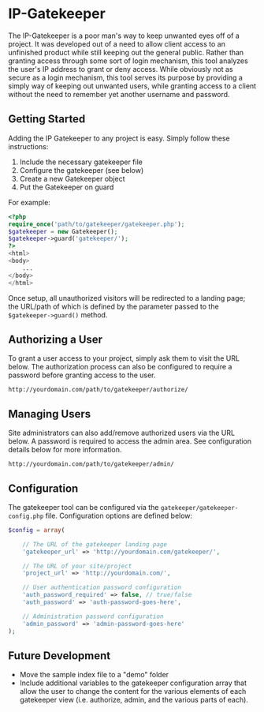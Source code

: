 # IP-Gatekeeper

The IP-Gatekeeper is a poor man's way to keep unwanted eyes off of a project.  It was developed out of a need to allow client access to an unfinished product while still keeping out the general public.  Rather than granting access through some sort of login mechanism, this tool analyzes the user's IP address to grant or deny access.  While obviously not as secure as a login mechanism, this tool serves its purpose by providing a simply way of keeping out unwanted users, while granting access to a client without the need to remember yet another username and password.


## Getting Started
Adding the IP Gatekeeper to any project is easy.  Simply follow these instructions:

1. Include the necessary gatekeeper file
2. Configure the gatekeeper (see below)
2. Create a new Gatekeeper object
3. Put the Gatekeeper on guard

For example:
```php
<?php
require_once('path/to/gatekeeper/gatekeeper.php');
$gatekeeper = new Gatekeeper();
$gatekeeper->guard('gatekeeper/');
?>
<html>
<body>
	...
</body>
</html>
```
Once setup, all unauthorized visitors will be redirected to a landing page; the URL/path of which is defined by the parameter passed to the `$gatekeeper->guard()` method.


## Authorizing a User
To grant a user access to your project, simply ask them to visit the URL below.  The authorization process can also be configured to require a password before granting access to the user.
```
http://yourdomain.com/path/to/gatekeeper/authorize/
```


## Managing Users
Site administrators can also add/remove authorized users via the URL below.  A password is required to access the admin area.  See configuration details below for more information.
```
http://yourdomain.com/path/to/gatekeeper/admin/
```


## Configuration
The gatekeeper tool can be configured via the `gatekeeper/gatekeeper-config.php` file.  Configuration options are defined below:
```php
$config = array(

	// The URL of the gatekeeper landing page
	'gatekeeper_url' => 'http://yourdomain.com/gatekeeper/',

	// The URL of your site/project
	'project_url' => 'http://yourdomain.com/',

	// User authentication password configuration
	'auth_password_required' => false, // true/false
	'auth_password' => 'auth-password-goes-here',

	// Administration password configuration
	'admin_password' => 'admin-password-goes-here'
);
```


## Future Development
- Move the sample index file to a "demo" folder
- Include additional variables to the gatekeeper configuration array that allow the user to change the content for the various elements of each gatekeeper view (i.e. authorize, admin, and the various parts of each).
